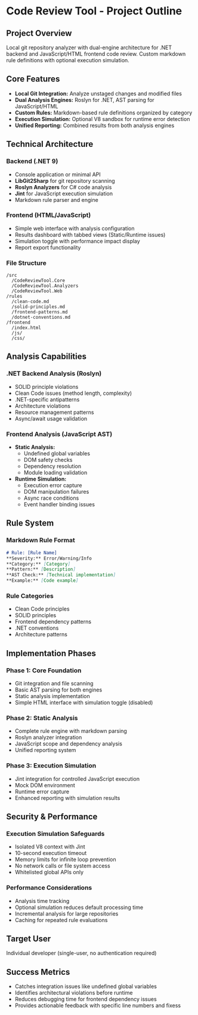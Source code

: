 # Code Review Tool - Project Outline

## Project Overview
Local git repository analyzer with dual-engine architecture for .NET backend and JavaScript/HTML frontend code review. Custom markdown rule definitions with optional execution simulation.

## Core Features
- **Local Git Integration:** Analyze unstaged changes and modified files
- **Dual Analysis Engines:** Roslyn for .NET, AST parsing for JavaScript/HTML
- **Custom Rules:** Markdown-based rule definitions organized by category
- **Execution Simulation:** Optional V8 sandbox for runtime error detection
- **Unified Reporting:** Combined results from both analysis engines

## Technical Architecture

### Backend (.NET 9)
- Console application or minimal API
- **LibGit2Sharp** for git repository scanning
- **Roslyn Analyzers** for C# code analysis
- **Jint** for JavaScript execution simulation
- Markdown rule parser and engine

### Frontend (HTML/JavaScript)
- Simple web interface with analysis configuration
- Results dashboard with tabbed views (Static/Runtime issues)
- Simulation toggle with performance impact display
- Report export functionality

### File Structure
```
/src
  /CodeReviewTool.Core
  /CodeReviewTool.Analyzers
  /CodeReviewTool.Web
/rules
  /clean-code.md
  /solid-principles.md
  /frontend-patterns.md
  /dotnet-conventions.md
/frontend
  /index.html
  /js/
  /css/
```

## Analysis Capabilities

### .NET Backend Analysis (Roslyn)
- SOLID principle violations
- Clean Code issues (method length, complexity)
- .NET-specific antipatterns
- Architecture violations
- Resource management patterns
- Async/await usage validation

### Frontend Analysis (JavaScript AST)
- **Static Analysis:**
  - Undefined global variables
  - DOM safety checks
  - Dependency resolution
  - Module loading validation
- **Runtime Simulation:**
  - Execution error capture
  - DOM manipulation failures
  - Async race conditions
  - Event handler binding issues

## Rule System

### Markdown Rule Format
```markdown
# Rule: [Rule Name]
**Severity:** Error/Warning/Info
**Category:** [Category]
**Pattern:** [Description]
**AST Check:** [Technical implementation]
**Example:** [Code example]
```

### Rule Categories
- Clean Code principles
- SOLID principles
- Frontend dependency patterns
- .NET conventions
- Architecture patterns

## Implementation Phases

### Phase 1: Core Foundation
- Git integration and file scanning
- Basic AST parsing for both engines
- Static analysis implementation
- Simple HTML interface with simulation toggle (disabled)

### Phase 2: Static Analysis
- Complete rule engine with markdown parsing
- Roslyn analyzer integration
- JavaScript scope and dependency analysis
- Unified reporting system

### Phase 3: Execution Simulation
- Jint integration for controlled JavaScript execution
- Mock DOM environment
- Runtime error capture
- Enhanced reporting with simulation results

## Security & Performance

### Execution Simulation Safeguards
- Isolated V8 context with Jint
- 10-second execution timeout
- Memory limits for infinite loop prevention
- No network calls or file system access
- Whitelisted global APIs only

### Performance Considerations
- Analysis time tracking
- Optional simulation reduces default processing time
- Incremental analysis for large repositories
- Caching for repeated rule evaluations

## Target User
Individual developer (single-user, no authentication required)

## Success Metrics
- Catches integration issues like undefined global variables
- Identifies architectural violations before runtime
- Reduces debugging time for frontend dependency issues
- Provides actionable feedback with specific line numbers and fixess